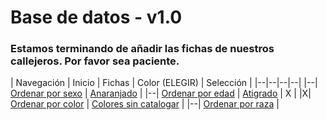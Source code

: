 # Base de datos - v1.0

### Estamos terminando de añadir las fichas de nuestros callejeros. Por favor sea paciente.

| Navegación
| Inicio | Fichas | Color (ELEGIR) | Selección |
|--|--|--|--|
|--| [Ordenar por sexo](http://beta.callejerosdelepe.org/database/order/sex) | [Anaranjado](http://beta.callejerosdelepe.org/database/order/color/oranged) |
|--| [Ordenar por edad](http://beta.callejerosdelepe.org/database/order/age) | [Atigrado](http://beta.callejerosdelepe.org/database/order/color/atigrered) | X |
|X| [Ordenar por color](http://beta.callejerosdelepe.org/database/order/color) | [Colores sin catalogar](http://beta.callejerosdelepe.org/database/order/color/unspecified) |
|--| [Ordenar por raza](http://beta.callejerosdelepe.org/database/order/raza) |
